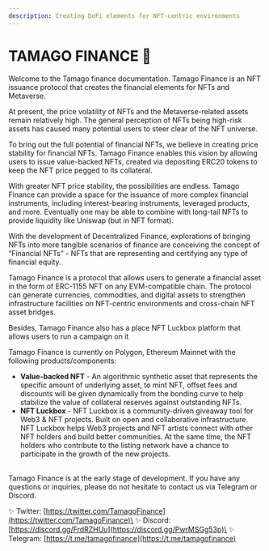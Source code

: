 ```yaml
---
description: Creating DeFi elements for NFT-centric environments
---
```


# TAMAGO FINANCE 🥚

Welcome to the Tamago finance documentation. Tamago Finance is an NFT issuance protocol that creates the financial elements for NFTs and Metaverse.

At present, the price volatility of NFTs and the Metaverse-related assets remain relatively high. The general perception of NFTs being high-risk assets has caused many potential users to steer clear of the NFT universe.

To bring out the full potential of financial NFTs, we believe in creating price stability for financial NFTs. Tamago Finance enables this vision by allowing users to issue value-backed NFTs, created via depositing ERC20 tokens to keep the NFT price pegged to its collateral.

With greater NFT price stability, the possibilities are endless. Tamago Finance can provide a space for the issuance of more complex financial instruments, including interest-bearing instruments, leveraged products, and more. Eventually one may be able to combine with long-tail NFTs to provide liquidity like Uniswap (but in NFT format).

With the development of Decentralized Finance, explorations of bringing NFTs into more tangible scenarios of finance are conceiving the concept of “Financial NFTs” - NFTs that are representing and certifying any type of financial equity.

Tamago Finance is a protocol that allows users to generate a financial asset in the form of ERC-1155 NFT on any EVM-compatible chain. The protocol can generate currencies, commodities, and digital assets to strengthen infrastructure facilities on NFT-centric environments and cross-chain NFT asset bridges.

Besides, Tamago Finance also has a place NFT Luckbox platform that allows users to run a campaign on it

Tamago Finance is currently on Polygon, Ethereum Mainnet with the following products/components:

* **Value-backed NFT** - An algorithmic synthetic asset that represents the specific amount of underlying asset, to mint NFT, offset fees and discounts will be given dynamically from the bonding curve to help stabilize the value of collateral reserves against outstanding NFTs.
* **NFT Luckbox** - NFT Luckbox is a community-driven giveaway tool for Web3 & NFT projects. Built on open and collaborative infrastructure. NFT Luckbox helps Web3 projects and NFT artists connect with other NFT holders and build better communities. At the same time, the NFT holders who contribute to the listing network have a chance to participate in the growth of the new projects.

\
Tamago Finance is at the early stage of development. If you have any questions or inquiries, please do not hesitate to contact us via Telegram or Discord.

✨ Twitter: [https://twitter.com/TamagoFinance](https://twitter.com/TamagoFinance)\
✨ Discord: [https://discord.gg/FrdRZHUu](https://discord.gg/PwrMSGg53p)\
✨ Telegram: [https://t.me/tamagofinance](https://t.me/tamagofinance)

